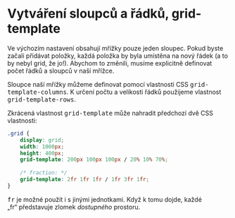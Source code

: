 # Vytváření sloupců a řádků, grid-template

<p class="text-sm">Ve výchozím nastavení obsahují mřížky pouze jeden sloupec. Pokud byste začali přidávat položky, každá položka by byla umístěna na nový řádek (a to by nebyl grid, že jo!). Abychom to změnili, musíme explicitně definovat počet řádků a sloupců v naší mřížce.</p>

Sloupce naší mřížky můžeme definovat pomocí vlastnosti CSS <kbd>grid-template-columns</kbd>. K určení počtu a velikosti řádků použijeme vlastnost <kbd>grid-template-rows</kbd>.

Zkrácená vlastnost <kbd>grid-template</kbd> může nahradit předchozí dvě CSS vlastnosti:

```css {1-6|2|5-6|7-8}
.grid {
	display: grid;
	width: 1000px;
	height: 400px;
	grid-template: 200px 100px 100px / 20% 10% 70%; 
	
    /* fraction: */ 
    grid-template: 2fr 1fr 1fr / 1fr 3fr 1fr;
}

```

<kbd>fr</kbd> je možné použít i s jinými jednotkami. Když k tomu dojde, každé „fr“ představuje zlomek *dostupného* prostoru.
